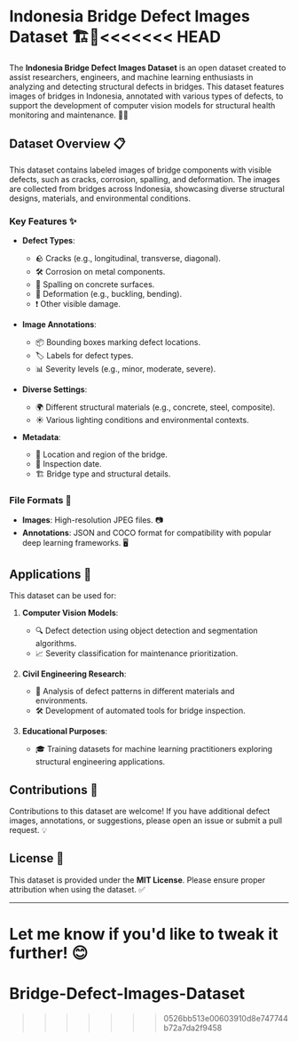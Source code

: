 # Indonesia Bridge Defect Images Dataset 🏗️📸<<<<<<< HEAD

The **Indonesia Bridge Defect Images Dataset** is an open dataset created to assist researchers, engineers, and machine learning enthusiasts in analyzing and detecting structural defects in bridges. This dataset features images of bridges in Indonesia, annotated with various types of defects, to support the development of computer vision models for structural health monitoring and maintenance. 🌉✨

## Dataset Overview 📋

This dataset contains labeled images of bridge components with visible defects, such as cracks, corrosion, spalling, and deformation. The images are collected from bridges across Indonesia, showcasing diverse structural designs, materials, and environmental conditions.

### Key Features ✨

- **Defect Types**:
  - 🪨 Cracks (e.g., longitudinal, transverse, diagonal).
  - 🛠️ Corrosion on metal components.
  - 🧱 Spalling on concrete surfaces.
  - 🔧 Deformation (e.g., buckling, bending).
  - ❗ Other visible damage.

- **Image Annotations**:
  - 📦 Bounding boxes marking defect locations.
  - 🏷️ Labels for defect types.
  - 📊 Severity levels (e.g., minor, moderate, severe).

- **Diverse Settings**:
  - 🌍 Different structural materials (e.g., concrete, steel, composite).
  - ☀️ Various lighting conditions and environmental contexts.

- **Metadata**:
  - 📍 Location and region of the bridge.
  - 📅 Inspection date.
  - 🏗️ Bridge type and structural details.

### File Formats 📂
- **Images**: High-resolution JPEG files. 📷
- **Annotations**: JSON and COCO format for compatibility with popular deep learning frameworks. 🖥️

## Applications 🚀

This dataset can be used for:
1. **Computer Vision Models**:
   - 🔍 Defect detection using object detection and segmentation algorithms.
   - 📈 Severity classification for maintenance prioritization.

2. **Civil Engineering Research**:
   - 🧪 Analysis of defect patterns in different materials and environments.
   - 🛠️ Development of automated tools for bridge inspection.

3. **Educational Purposes**:
   - 🎓 Training datasets for machine learning practitioners exploring structural engineering applications.


## Contributions 🤝

Contributions to this dataset are welcome! If you have additional defect images, annotations, or suggestions, please open an issue or submit a pull request. 💡

## License 📜

This dataset is provided under the **MIT License**. Please ensure proper attribution when using the dataset. ✅

---

Let me know if you'd like to tweak it further! 😊
=======
# Bridge-Defect-Images-Dataset
>>>>>>> 0526bb513e00603910d8e747744b72a7da2f9458
